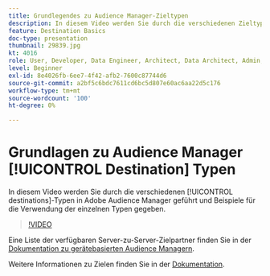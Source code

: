 ```yaml
---
title: Grundlegendes zu Audience Manager-Zieltypen
description: In diesem Video werden Sie durch die verschiedenen Zieltypen in Adobe Audience Manager geführt und Beispiele dafür gegeben, wann Sie die einzelnen Ziele verwenden würden.
feature: Destination Basics
doc-type: presentation
thumbnail: 29839.jpg
kt: 4016
role: User, Developer, Data Engineer, Architect, Data Architect, Admin, Leader
level: Beginner
exl-id: 8e4026fb-6ee7-4f42-afb2-7600c87744d6
source-git-commit: a2bf5c6bdc7611cd6bc5d807e60ac6aa22d5c176
workflow-type: tm+mt
source-wordcount: '100'
ht-degree: 0%

---
```


# Grundlagen zu Audience Manager [!UICONTROL Destination] Typen

In diesem Video werden Sie durch die verschiedenen [!UICONTROL destinations]-Typen in Adobe Audience Manager geführt und Beispiele für die Verwendung der einzelnen Typen gegeben.

>[!VIDEO](https://video.tv.adobe.com/v/29839/?quality=12)

Eine Liste der verfügbaren Server-zu-Server-Zielpartner finden Sie in der [Dokumentation zu gerätebasierten Audience Managern](https://experienceleague.adobe.com/docs/audience-manager/user-guide/features/destinations/device-based/device-based-destinations-list.html).

Weitere Informationen zu Zielen finden Sie in der [Dokumentation](https://experienceleague.adobe.com/docs/audience-manager/user-guide/features/destinations/destinations.html).
